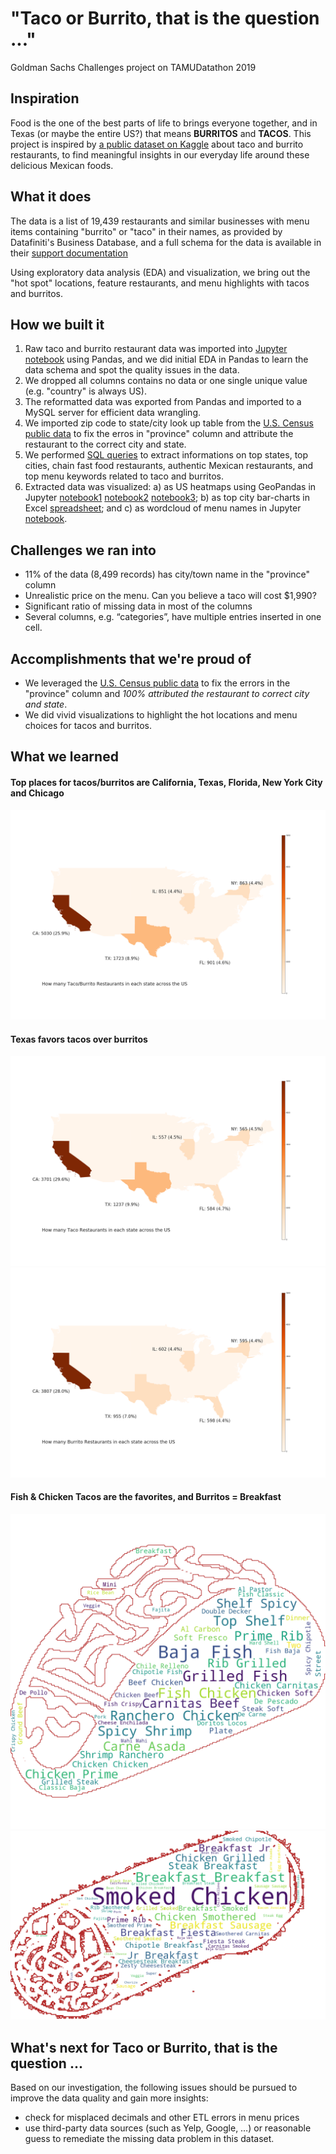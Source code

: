 # "Taco or Burrito, that is the question ..."
Goldman Sachs Challenges project on TAMUDatathon 2019

## Inspiration

Food is the one of the best parts of life to brings everyone together,
and in Texas (or maybe the entire US?) that means **BURRITOS** and **TACOS**.
This project is inspired by [a public dataset on Kaggle](https://www.kaggle.com/datafiniti/restaurants-burritos-and-tacos)
about taco and burrito restaurants, to find meaningful insights in our everyday life around these delicious Mexican foods.

## What it does
The data is a list of 19,439 restaurants and similar businesses with menu items containing "burrito" or "taco" in their names,
as provided by Datafiniti's Business Database, and a full schema for the data is available in their
[support documentation](https://datafiniti-api.readme.io/docs/business-data-schema)

Using exploratory data analysis (EDA) and visualization, we bring out the "hot spot" locations,
feature restaurants, and menu highlights with tacos and burritos.

## How we built it
1. Raw taco and burrito restaurant data was imported into [Jupyter notebook](EDA.ipynb) using Pandas, and we did initial EDA
in Pandas to learn the data schema and spot the quality issues in the data.
2. We dropped all columns contains no data or one single unique value (e.g. "country" is always US).
3. The reformatted data was exported from Pandas and imported to a MySQL server for efficient data wrangling.
4. We imported zip code to state/city look up table from the [U.S. Census public data](https://www.census.gov/data.html) to fix the erros in "province" column and attribute the restaurant to the correct city and state.
5. We performed [SQL queries](Datathon.sql) to extract informations on top states, top cities, chain fast food restaurants, authentic Mexican restaurants, and top menu keywords related to taco and burritos.
6. Extracted data was visualized: a) as US heatmaps using GeoPandas in Jupyter [notebook1](Restaurant_Heatmap.ipynb) [notebook2](Restaurant_Taco_Heatmap.ipynb) [notebook3](Restaurant_Burrito_Heatmap.ipynb); b) as top city bar-charts in Excel [spreadsheet](TopCityinState.xlsx); and c) as wordcloud of menu names in Jupyter [notebook](EDA.ipynb).

## Challenges we ran into
* 11% of the data (8,499 records) has city/town name in the "province" column
* Unrealistic price on the menu. Can you believe a taco will cost $1,990?
* Significant ratio of missing data in most of the columns
* Several columns, e.g. “categories”, have multiple entries inserted in one cell.

## Accomplishments that we're proud of
* We leveraged the [U.S. Census public data](https://www.census.gov/data.html) to fix the errors in the "province" column
and *100% attributed the restaurant to correct city and state*.
* We did vivid visualizations to highlight the hot locations and menu choices for tacos and burritos.

## What we learned

#### Top places for tacos/burritos are California, Texas, Florida, New York City and Chicago
![Top places for tacos/burritos are California, Texas, Florida, New York City and Chicago](restaurant_count.png)

#### Texas favors tacos over burritos
![Texas favors tacos over burritos](restaurant_count_taco.png)
![Texas favors tacos over burritos](restaurant_count_burrito.png)

#### Fish & Chicken Tacos are the favorites, and Burritos = Breakfast
![Fish & Chicken Tacos are the favorites, and Burritos = Breakfast](wc_taco.png)
![Fish & Chicken Tacos are the favorites, and Burritos = Breakfast](wc_burrito.png)

## What's next for Taco or Burrito, that is the question ...
Based on our investigation, the following issues should be pursued to improve the data quality and gain more insights:
* check for misplaced decimals and other ETL errors in menu prices
* use third-party data sources (such as Yelp, Google, …) or reasonable guess to remediate 
the missing data problem in this dataset.
